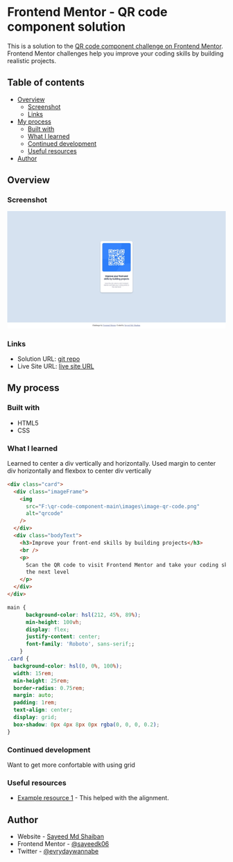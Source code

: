 # Frontend Mentor - QR code component solution

This is a solution to the [QR code component challenge on Frontend Mentor](https://www.frontendmentor.io/challenges/qr-code-component-iux_sIO_H). Frontend Mentor challenges help you improve your coding skills by building realistic projects.

## Table of contents

- [Overview](#overview)
  - [Screenshot](#screenshot)
  - [Links](#links)
- [My process](#my-process)
  - [Built with](#built-with)
  - [What I learned](#what-i-learned)
  - [Continued development](#continued-development)
  - [Useful resources](#useful-resources)
- [Author](#author)


## Overview

### Screenshot

![Solution preview of the QR code component challenge](./images/solution-qr-code.jpeg)


### Links

- Solution URL: [git repo](https://github.com/sayeedk06/FM-QR-codeComponent)
- Live Site URL: [live site URL](https://sayeedk06.github.io/FM-QR-codeComponent/)

## My process

### Built with

- HTML5
- CSS

### What I learned

Learned to center a div vertically and horizontally. Used margin to center div horizontally and flexbox to center div vertically

```html
<div class="card">
  <div class="imageFrame">
    <img
      src="F:\qr-code-component-main\images\image-qr-code.png"
      alt="qrcode"
    />
  </div>
  <div class="bodyText">
    <h3>Improve your front-end skills by building projects</h3>
    <br />
    <p>
      Scan the QR code to visit Frontend Mentor and take your coding skills to
      the next level
    </p>
  </div>
</div>
```

```css
main {
      background-color: hsl(212, 45%, 89%);
      min-height: 100vh;
      display: flex;
      justify-content: center;
      font-family: 'Roboto', sans-serif;;
    }
.card {
  background-color: hsl(0, 0%, 100%);
  width: 15rem;
  min-height: 25rem;
  border-radius: 0.75rem;
  margin: auto;
  padding: 1rem;
  text-align: center;
  display: grid;
  box-shadow: 0px 4px 8px 0px rgba(0, 0, 0, 0.2);
}
```


### Continued development

Want to get more confortable with using grid

### Useful resources

- [Example resource 1](https://www.w3schools.com/css/css_align.asp) - This helped with the alignment.

## Author

- Website - [Sayeed Md Shaiban](https://sayeedshaiban.fyi/)
- Frontend Mentor - [@sayeedk06](https://www.frontendmentor.io/profile/sayeedk06)
- Twitter - [@evrydaywannabe](https://twitter.com/evrydaywannabe)


